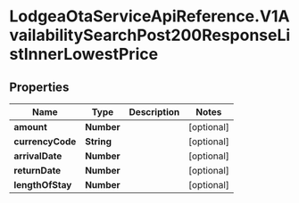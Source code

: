# LodgeaOtaServiceApiReference.V1AvailabilitySearchPost200ResponseListInnerLowestPrice

## Properties

Name | Type | Description | Notes
------------ | ------------- | ------------- | -------------
**amount** | **Number** |  | [optional] 
**currencyCode** | **String** |  | [optional] 
**arrivalDate** | **Number** |  | [optional] 
**returnDate** | **Number** |  | [optional] 
**lengthOfStay** | **Number** |  | [optional] 


